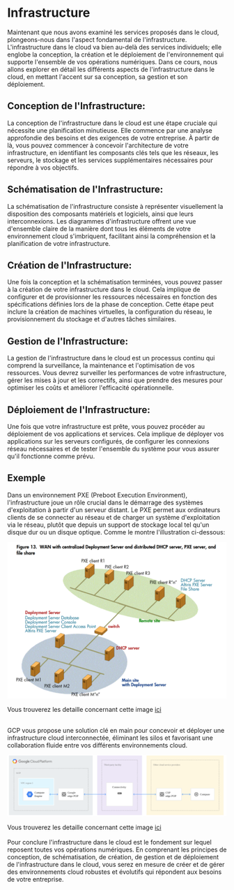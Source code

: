 # Infrastructure

Maintenant que nous avons examiné les services proposés dans le cloud, plongeons-nous dans l'aspect fondamental de l'infrastructure. L'infrastructure dans le cloud va bien au-delà des services individuels; elle englobe la conception, la création et le déploiement de l'environnement qui supporte l'ensemble de vos opérations numériques. Dans ce cours, nous allons explorer en détail les différents aspects de l'infrastructure dans le cloud, en mettant l'accent sur sa conception, sa gestion et son déploiement.

## Conception de l'Infrastructure:

La conception de l'infrastructure dans le cloud est une étape cruciale qui nécessite une planification minutieuse. Elle commence par une analyse approfondie des besoins et des exigences de votre entreprise. À partir de là, vous pouvez commencer à concevoir l'architecture de votre infrastructure, en identifiant les composants clés tels que les réseaux, les serveurs, le stockage et les services supplémentaires nécessaires pour répondre à vos objectifs.

## Schématisation de l'Infrastructure:

La schématisation de l'infrastructure consiste à représenter visuellement la disposition des composants matériels et logiciels, ainsi que leurs interconnexions. Les diagrammes d'infrastructure offrent une vue d'ensemble claire de la manière dont tous les éléments de votre environnement cloud s'imbriquent, facilitant ainsi la compréhension et la planification de votre infrastructure.

## Création de l'Infrastructure:

Une fois la conception et la schématisation terminées, vous pouvez passer à la création de votre infrastructure dans le cloud. Cela implique de configurer et de provisionner les ressources nécessaires en fonction des spécifications définies lors de la phase de conception. Cette étape peut inclure la création de machines virtuelles, la configuration du réseau, le provisionnement du stockage et d'autres tâches similaires.

## Gestion de l'Infrastructure:

La gestion de l'infrastructure dans le cloud est un processus continu qui comprend la surveillance, la maintenance et l'optimisation de vos ressources. Vous devrez surveiller les performances de votre infrastructure, gérer les mises à jour et les correctifs, ainsi que prendre des mesures pour optimiser les coûts et améliorer l'efficacité opérationnelle.

## Déploiement de l'Infrastructure:

Une fois que votre infrastructure est prête, vous pouvez procéder au déploiement de vos applications et services. Cela implique de déployer vos applications sur les serveurs configurés, de configurer les connexions réseau nécessaires et de tester l'ensemble du système pour vous assurer qu'il fonctionne comme prévu.

## Exemple

Dans un environnement PXE (Preboot Execution Environment), l'infrastructure joue un rôle crucial dans le démarrage des systèmes d'exploitation à partir d'un serveur distant. Le PXE permet aux ordinateurs clients de se connecter au réseau et de charger un système d'exploitation via le réseau, plutôt que depuis un support de stockage local tel qu'un disque dur ou un disque optique. Comme le montre l'illustration ci-dessous: 

<img src="./../assets/pxe-infra.png"/>

Vous trouverez les detaille concernant cette image [ici](https://h10032.www1.hp.com/ctg/Manual/c00257503.pdf)
<br><br>

GCP vous propose une solution clé en main pour concevoir et déployer une infrastructure cloud interconnectée, éliminant les silos et favorisant une collaboration fluide entre vos différents environnements cloud.

<img src="./../assets/interconnection-cloud.png"/>

Vous trouverez les detaille concernant cette image [ici](https://cloud.google.com/architecture/patterns-for-connecting-other-csps-with-gcp?hl=fr)
<br><br>
Pour conclure l'infrastructure dans le cloud est le fondement sur lequel reposent toutes vos opérations numériques. En comprenant les principes de conception, de schématisation, de création, de gestion et de déploiement de l'infrastructure dans le cloud, vous serez en mesure de créer et de gérer des environnements cloud robustes et évolutifs qui répondent aux besoins de votre entreprise.
